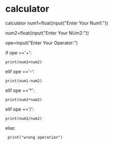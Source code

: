 # calculator
calculator
num1=float(input("Enter Your Num1:"))

num2=float(input("Enter Your NUm2:"))

ope=input("Enter Your Operator:")

if ope =='+':

    print(num1+num2) 
    
elif ope =='-':

    print(num1-num2)
    
elif ope =='*':

    print(num1*num2)
    
elif ope =='/':

    print(num1/num2)
    
else:

     print("wrong operation")
